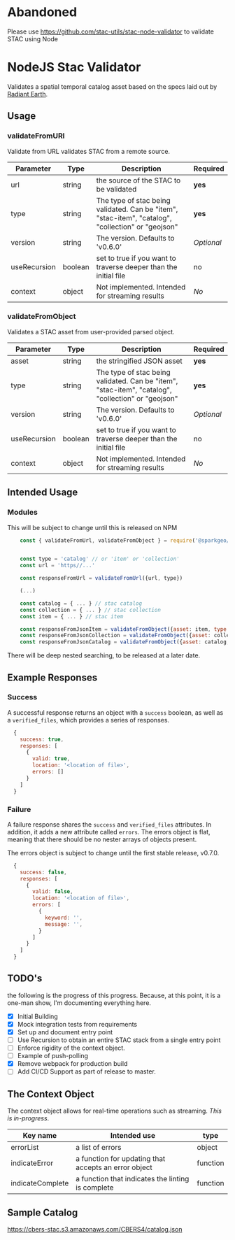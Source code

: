 # Abandoned

Please use https://github.com/stac-utils/stac-node-validator to validate STAC using Node


# NodeJS Stac Validator

Validates a spatial temporal catalog asset based on the specs laid out by [Radiant Earth](https://github.com/radiantearth/stac-spec/tree/v0.6.0).

## Usage

### validateFromURl

Validate from URL validates STAC from a remote source.

| Parameter | Type | Description | Required |
| --------- | ---- | ----------- | -------- |
| url | string | the source of the STAC to be validated | **yes** |
| type | string | The type of stac being validated. Can be "item", "stac-item", "catalog", "collection" or "geojson" | **yes** |
| version | string | The version. Defaults to 'v0.6.0' | _Optional_ |
| useRecursion | boolean | set to true if you want to traverse deeper than the initial file | no |
| context | object | Not implemented. Intended for streaming results | _No_ |

### validateFromObject

Validates a STAC asset from user-provided parsed object.

| Parameter | Type | Description | Required |
| --------- | ---- | ----------- | -------- |
| asset | string | the stringified JSON asset | **yes** |
| type | string | The type of stac being validated. Can be "item", "stac-item", "catalog", "collection" or "geojson" | **yes** |
| version | string | The version. Defaults to 'v0.6.0' | _Optional_ |
| useRecursion | boolean | set to true if you want to traverse deeper than the initial file | no |
| context | object | Not implemented. Intended for streaming results | _No_ |

## Intended Usage

### Modules

This will be subject to change until this is released on NPM

```js
    const { validateFromUrl, validateFromObject } = require('@sparkgeo/stac-validator')


    const type = 'catalog' // or 'item' or 'collection'
    const url = 'https//...'

    const responseFromUrl = validateFromUrl({url, type})

    (...)

    const catalog = { ... } // stac catalog
    const collection = { ... } // stac collection
    const item = { ... } // stac item

    const responseFromJsonItem = validateFromObject({asset: item, type: 'item'})
    const responseFromJsonCollection = validateFromObject({asset: collection, type: 'collection'})
    const responseFromJsonCatalog = validateFromObject({asset: catalog, type: 'catalog'})
```

There will be deep nested searching, to be released at a later date.

## Example Responses

### Success

A successful response returns an object with a `success` boolean, as well as a `verified_files`, which provides a series of responses.

```js
  {
    success: true,
    responses: [
      {
        valid: true,
        location: '<location of file>',
        errors: []
      }
    ]
  }
```

### Failure

A failure response shares the `success` and `verified_files` attributes. In addition, it adds a new attribute called `errors`. The errors object is flat, meaning that there should be no nester arrays of objects present.

The errors object is subject to change until the first stable release, v0.7.0.

```js
  {
    success: false,
    responses: [
      {
        valid: false,
        location: '<location of file>',
        errors: [
          {
            keyword: '',
            message: '',
          }
        ]
      }
    ]
  }
```

## TODO's

the following is the progress of this progress. Because, at this point, it is a one-man show, I'm documenting everything here.

- [x] Initial Building
- [x] Mock integration tests from requirements
- [x] Set up and document entry point
- [ ] Use Recursion to obtain an entire STAC stack from a single entry point
- [ ] Enforce rigidity of the context object.
- [ ] Example of push-polling
- [x] Remove webpack for production build
- [ ] Add CI/CD Support as part of release to master.

## The Context Object

The context object allows for real-time operations such as streaming. _This is in-progress_.

| Key name | Intended use | type |
| --------- | ----- | ---- |
| errorList | a list of errors | object |
| indicateError | a function for updating that accepts an error object | function |
| indicateComplete | a function that indicates the linting is complete | function |


## Sample Catalog

https://cbers-stac.s3.amazonaws.com/CBERS4/catalog.json
